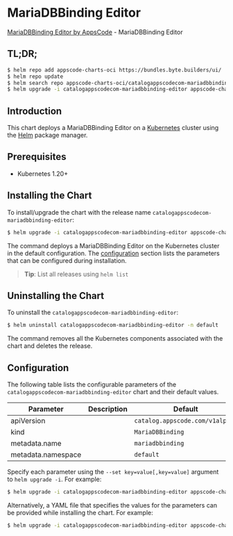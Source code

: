 # MariaDBBinding Editor

[MariaDBBinding Editor by AppsCode](https://appscode.com) - MariaDBBinding Editor

## TL;DR;

```bash
$ helm repo add appscode-charts-oci https://bundles.byte.builders/ui/
$ helm repo update
$ helm search repo appscode-charts-oci/catalogappscodecom-mariadbbinding-editor --version=v0.9.0
$ helm upgrade -i catalogappscodecom-mariadbbinding-editor appscode-charts-oci/catalogappscodecom-mariadbbinding-editor -n default --create-namespace --version=v0.9.0
```

## Introduction

This chart deploys a MariaDBBinding Editor on a [Kubernetes](http://kubernetes.io) cluster using the [Helm](https://helm.sh) package manager.

## Prerequisites

- Kubernetes 1.20+

## Installing the Chart

To install/upgrade the chart with the release name `catalogappscodecom-mariadbbinding-editor`:

```bash
$ helm upgrade -i catalogappscodecom-mariadbbinding-editor appscode-charts-oci/catalogappscodecom-mariadbbinding-editor -n default --create-namespace --version=v0.9.0
```

The command deploys a MariaDBBinding Editor on the Kubernetes cluster in the default configuration. The [configuration](#configuration) section lists the parameters that can be configured during installation.

> **Tip**: List all releases using `helm list`

## Uninstalling the Chart

To uninstall the `catalogappscodecom-mariadbbinding-editor`:

```bash
$ helm uninstall catalogappscodecom-mariadbbinding-editor -n default
```

The command removes all the Kubernetes components associated with the chart and deletes the release.

## Configuration

The following table lists the configurable parameters of the `catalogappscodecom-mariadbbinding-editor` chart and their default values.

|     Parameter      | Description |                  Default                   |
|--------------------|-------------|--------------------------------------------|
| apiVersion         |             | <code>catalog.appscode.com/v1alpha1</code> |
| kind               |             | <code>MariaDBBinding</code>                |
| metadata.name      |             | <code>mariadbbinding</code>                |
| metadata.namespace |             | <code>default</code>                       |


Specify each parameter using the `--set key=value[,key=value]` argument to `helm upgrade -i`. For example:

```bash
$ helm upgrade -i catalogappscodecom-mariadbbinding-editor appscode-charts-oci/catalogappscodecom-mariadbbinding-editor -n default --create-namespace --version=v0.9.0 --set apiVersion=catalog.appscode.com/v1alpha1
```

Alternatively, a YAML file that specifies the values for the parameters can be provided while
installing the chart. For example:

```bash
$ helm upgrade -i catalogappscodecom-mariadbbinding-editor appscode-charts-oci/catalogappscodecom-mariadbbinding-editor -n default --create-namespace --version=v0.9.0 --values values.yaml
```
